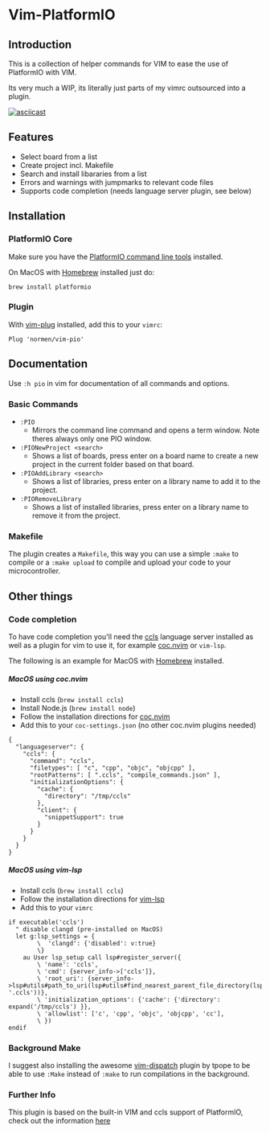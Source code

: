 # Vim-PlatformIO
## Introduction
This is a collection of helper commands for VIM to ease the use of PlatformIO with VIM.

Its very much a WIP, its literally just parts of my vimrc outsourced into a plugin.

[![asciicast](https://asciinema.org/a/dNEbhAzg7SqH2z6RTHYdprFyR.svg)](https://asciinema.org/a/dNEbhAzg7SqH2z6RTHYdprFyR)

## Features

- Select board from a list
- Create project incl. Makefile
- Search and install libararies from a list
- Errors and warnings with jumpmarks to relevant code files
- Supports code completion (needs language server plugin, see below)

## Installation
### PlatformIO Core
Make sure you have the [PlatformIO command line tools](https://docs.platformio.org/en/latest/core/installation.html#piocore-install-shell-commands) installed.

On MacOS with [Homebrew](https://brew.sh) installed just do:
```
brew install platformio
```

### Plugin
With [vim-plug](https://github.com/junegunn/vim-plug) installed, add this to your `vimrc`:
```
Plug 'normen/vim-pio'
```
## Documentation

Use `:h pio` in vim for documentation of all commands and options.

### Basic Commands
- `:PIO`
  - Mirrors the command line command and opens a term window. Note theres always only one PIO window.
- `:PIONewProject <search>`
  - Shows a list of boards, press enter on a board name to create a new project in the current folder based on that board.
- `:PIOAddLibrary <search>`
  - Shows a list of libraries, press enter on a library name to add it to the project.
- `:PIORemoveLibrary`
  - Shows a list of installed libraries, press enter on a library name to remove it from the project.

### Makefile
The plugin creates a `Makefile`, this way you can use a simple `:make` to compile or a `:make upload` to compile and upload your code to your microcontroller.

## Other things
### Code completion
To have code completion you'll need the [ccls](https://github.com/MaskRay/ccls) language server installed as well as a plugin for vim to use it, for example [coc.nvim](https://github.com/neoclide/coc.nvim) or `vim-lsp`.

The following is an example for MacOS with [Homebrew](https://brew.sh) installed.

##### MacOS using coc.nvim
- Install ccls (`brew install ccls`)
- Install Node.js (`brew install node`)
- Follow the installation directions for [coc.nvim](https://github.com/neoclide/coc.nvim)
- Add this to your `coc-settings.json` (no other coc.nvim plugins needed)
```
{
  "languageserver": {
    "ccls": {
      "command": "ccls",
      "filetypes": [ "c", "cpp", "objc", "objcpp" ],
      "rootPatterns": [ ".ccls", "compile_commands.json" ],
      "initializationOptions": {
        "cache": {
          "directory": "/tmp/ccls"
        },
        "client": {
          "snippetSupport": true
        }
      }
    }
  }
}
```

##### MacOS using vim-lsp
- Install ccls (`brew install ccls`)
- Follow the installation directions for [vim-lsp](https://github.com/prabirshrestha/vim-lsp)
- Add this to your `vimrc`
```
if executable('ccls')
  " disable clangd (pre-installed on MacOS)
  let g:lsp_settings = {
		\  'clangd': {'disabled': v:true}
		\}
	au User lsp_setup call lsp#register_server({
		\ 'name': 'ccls',
		\ 'cmd': {server_info->['ccls']},
		\ 'root_uri': {server_info->lsp#utils#path_to_uri(lsp#utils#find_nearest_parent_file_directory(lsp#utils#get_buffer_path(), '.ccls'))},
		\ 'initialization_options': {'cache': {'directory': expand('/tmp/ccls') }},
		\ 'allowlist': ['c', 'cpp', 'objc', 'objcpp', 'cc'],
		\ })
endif
```

### Background Make
I suggest also installing the awesome [vim-dispatch](https://github.com/tpope/vim-dispatch) plugin by tpope to be able to use `:Make` instead of `:make` to run compilations in the background.

### Further Info
This plugin is based on the built-in VIM and ccls support of PlatformIO, check out the information [here](https://docs.platformio.org/en/latest/integration/ide/vim.html)

